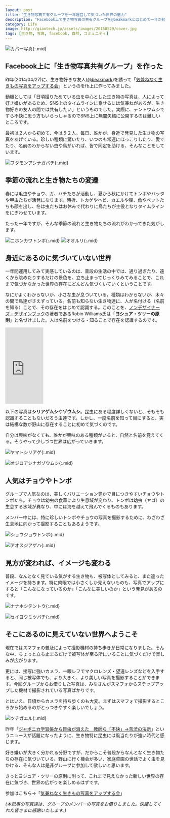 ```yaml
---
layout: post
title: "生き物写真共有グループを一年運営して気づいた世界の魅力"
description: "Facebook上で生き物写真の共有グループを@beakmarkとはじめて一年が経った。運営して気づいた、身近にひっそりと広がる小さな世界の魅力は何か？"
category: Life
image: http://giantech.jp/assets/images/20150529/cover.jpg
tags: [生き物, 写真, facebook, 自然, コミュニティ]
---
```

![カバー写真](/assets/images/20150529/cover.jpg "カバー写真"){:.mid}

## Facebook上に「生き物写真共有グループ」を作った

昨年(2014/04/27)に、生き物好きな友人([@beakmark](https://twitter.com/beakmark))を誘って「[気兼ねなく生きもの写真をアップする会](https://www.facebook.com/groups/creatures.photo/)」というのをfb上に作ってみました。

動機としては「日頃撮りためている虫を中心とした生き物の写真は、人によって好き嫌いがあるため、SNS上のタイムラインに乗せるには気兼ねがあるが、生き物好きの友人の間では共有したい」というものでした。実際に、テントウムシですら不快に思う方もいらっしゃるのでSNS上に無闇矢鱈に公開するのは難しいところです。

最初は２人から初めて、今は５２人。毎日、誰かが、身近で発見した生き物の写真をあげている。珍しい種類に驚いたり、いつのも常連にほっこりしたり、愛でたり、名前のわからない虫や鳥がいれば、皆で同定を助ける、そんなことをしています。

![フタモンアシナガバチ](/assets/images/20150529/bee.jpg "フタモンアシナガバチ"){:.mid}

## 季節の流れと生き物たちの変遷

春には毛虫やチョウ、ガ、ハチたちが活動し、夏から秋にかけてトンボやバッタや甲虫たちが活発になります。時折、トカゲやヘビ、カエルや狸、魚やペットたちも顔を出し、冬は虫たちはお休みで代わりに鳥たちが主役となりタイムラインをにぎわせています。

たった一年ですが、そんな季節の流れと生き物たちの流れがわかってきた気がします。

![ニホンカワトンボ](/assets/images/20150529/dragonfly.jpg "ニホンカワトンボ"){:.mid}
![オオルリ](/assets/images/20150529/ooruri.jpg "オオルリ"){:.mid}

## 身近にあるのに気づいていない世界

一年間運用してみて実感しているのは、普段の生活の中では、通り過ぎたり、遠くから眺めたりするだけの景色を、立ち止まってじっくりみてみることで、これまで気づかなかった世界の存在にどんどん気づくいていくということです。

なにかよくわからないが、小さな虫が息づいている。種類はわからないが、木々の間で鳥達がさえずっている。名前も知らない生き物達に、人が名付ける（名前を知る）ことで、その存在をはじめて認識する。このことを、[ノンデザイナーズ・デザインブック](http://www.amazon.co.jp/gp/product/4839928401/ref=as_li_ss_tl?ie=UTF8&camp=247&creative=7399&creativeASIN=4839928401&linkCode=as2&tag=giantech-22)の著者であるRobin Williams氏は「**ヨシュア・ツリーの原則**」と名づけました。人は名前をつける・知ることで存在を認識するのです。

<iframe src="http://rcm-fe.amazon-adsystem.com/e/cm?lt1=_blank&bc1=000000&IS2=1&bg1=FFFFFF&fc1=000000&lc1=0000FF&t=giantech-22&o=9&p=8&l=as4&m=amazon&f=ifr&ref=ss_til&asins=4839928401" style="width:120px;height:240px;" scrolling="no" marginwidth="0" marginheight="0" frameborder="0"></iframe>


以下の写真は**シリアゲムシ**や**ゾウムシ**。昆虫にある程度詳しくないと、そもそも認識することもないだろう虫達です。しかし、一度名前を知って目にすると、実は結構な数が野山に存在することに初めて気づくのです。

自分は興味がなくても、誰かが興味のある種類がいると、自然と名前を覚えてくる。そうやって少しづつ世界は広がっていきます。

![ヤマトシリアゲ](/assets/images/20150529/scorpion.jpg "ヤマトシリアゲ"){:.mid}

![オジロアシナガゾウムシ](/assets/images/20150529/weevil.jpg "オジロアシナガゾウムシ"){:.mid}


## 人気はチョウやトンボ

グループで人気なのは、美しくバリエーション豊かで目につきやすいチョウやトンボたち。チョウは幼虫の食草により生息域が変わり、トンボは幼虫（ヤゴ）の生息する水域が異なり、中には海を越えて飛んでくるものもあります。

メンバー中には、特に珍しいトンボやチョウの写真を撮影するために、わざわざ生息地に向かって撮影することもあるようです。

![ショウジョウトンボ](/assets/images/20150529/dragonfly2.jpg "ショウジョウトンボ"){:.mid}

![アオスジアゲハ](/assets/images/20150529/butterfly.jpg "アオスジアゲハ"){:.mid}

## 見方が変われば、イメージも変わる

普段、なんとなく見ている気がする生き物も、被写体としてみると、また違ったイメージを持ちます。特に肉眼では小さくしか見えないものも、写真でアップにすると「こんなになっているのか」「こんなに美しいのか」という発見があるのです。

![ナナホシテントウ](/assets/images/20150529/ladybug.jpg "ナナホシテントウ"){:.mid}

![セイヨウミツバチ](/assets/images/20150529/honey_bee.jpg "セイヨウミツバチ"){:.mid}

## そこにあるのに見えていない世界へようこそ

現在ではスマフォの普及によって撮影機材の持ち歩きが日常になりました。そんな中、ちょっと立ち止まるだけで被写体が至る所にいることに気づくだけで楽しみが広がります。

更には、接写に強いカメラ、一眼レフでマクロレンズ・望遠レンズなどを入手すると、同じ被写体でも、より大きく、より美しい写真を撮影することができます。今回グループからお借りした写真は、みなさんがスマフォからステップアップした機材で撮影されている写真ばかりです。

とはいえ、日頃からカメラを持ち歩くのも大変。まずはスマフォで撮影するところから始めるのがとっつきやすく楽しいでしょう。

![ツチガエル](/assets/images/20150529/frog.jpg "ツチガエル"){:.mid}

昨年「[ジャポニカ学習帳から昆虫が消えた　教師ら「不快」→苦渋の決断](http://goo.gl/tEh30T)」というニュースが話題になったように、生き物特に昆虫には風当たりが強い時代と感じます。

好き嫌いが大きく分かれる分野ですが、だからこそ普段からなんとなく生き物たちの存在に気づいている、野山に行く機会が多い、家庭菜園の世話でよく虫を見かける、そんな人は是非グループに参加して欲しいと思います。

きっとヨシュア・ツリーの原則に則って、これまで見えなかった新しい世界の存在に気づき、世界の広がりを楽しめるはずです。

参加はこちら→「[気兼ねなく生きもの写真をアップする会](https://www.facebook.com/groups/creatures.photo/)」

*(本記事の写真達は、グループのメンバーの写真をお借りしました。快諾してくれた皆さまに感謝いたします。)*

